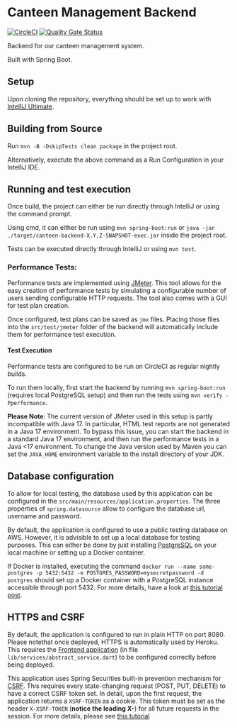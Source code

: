 # Canteen Management Backend
[![CircleCI](https://circleci.com/gh/AAU-ASE-GroupC-WS2021/canteenMgmtBackend/tree/main.svg?style=shield)](https://circleci.com/gh/AAU-ASE-GroupC-WS2021/canteenMgmtBackend/tree/main)
[![Quality Gate Status](https://sonarcloud.io/api/project_badges/measure?project=elsantner_canteenMgmtBackend&metric=alert_status)](https://sonarcloud.io/summary/new_code?id=elsantner_canteenMgmtBackend)

Backend for our canteen management system.

Built with Spring Boot.

## Setup
Upon cloning the repository, everything should be set up to work with [IntelliJ Ultimate](https://www.jetbrains.com/idea/download/).

## Building from Source
Run `mvn -B -DskipTests clean package` in the project root.

Alternatively, exectute the above command as a Run Configuration in your IntelliJ IDE.

## Running and test execution
Once build, the project can either be run directly through IntelliJ or using the command prompt.

Using cmd, it can either be run using `mvn spring-boot:run` or `java -jar ./target/canteen-backend-X.Y.Z-SNAPSHOT-exec.jar` inside the project root.

Tests can be executed directly through IntelliJ or using `mvn test`.

### Performance Tests:
Performance tests are implemented using [JMeter](https://jmeter.apache.org/download_jmeter.cgi). This tool allows for the easy creation of performance tests by simulating a configurable number of users sending configurable HTTP requests. The tool also comes with a GUI for test plan creation.

Once configured, test plans can be saved as `jmx` files. Placing those files into the `src/test/jmeter` folder of the backend will automatically include them for performance test execution.

#### Test Execution
Performance tests are configured to be run on CircleCI as regular nightly builds.

To run them locally, first start the backend by running `mvn spring-boot:run` (requires local PostgreSQL setup) and then run the tests using `mvn verify -Pperformance`.

**Please Note**: The current version of JMeter used in this setup is partly incompatible with Java 17. In particular, HTML test reports are not generated in a Java 17 environment.
To bypass this issue, you can start the backend in a standard Java 17 environment, and then run the performance tests in a Java <17 environment. To change the Java version used by Maven you can set the `JAVA_HOME` environment variable to the install directory of your JDK.
## Database configuration
To allow for local testing, the database used by this application can be configured in the `src/main/resources/application.properties`. The three properties of `spring.datasource` allow to configure the database url, username and password. 

By default, the application is configured to use a public testing database on AWS. However, it is advisible to set up a local database for testing purposes. This can either be done by just installing [PostgreSQL](https://www.postgresql.org/download/) on your local machine or setting up a Docker container.

If Docker is installed, executing the command `docker run --name some-postgres -p 5432:5432 -e POSTGRES_PASSWORD=mysecretpassword -d postgres` should set up a Docker container with a PostgreSQL instance accessible through port 5432. For more details, have a look at [this tutorial post](https://www.optimadata.nl/blogs/1/n8dyr5-how-to-run-postgres-on-docker-part-1).

## HTTPS and CSRF
By default, the application is configured to run in plain HTTP on port 8080. 
Please notethat once deployed, HTTPS is automatically used by Heroku. This requires the [Frontend application](https://github.com/AAU-ASE-GroupC-WS2021/canteenMgmtFrontend) (in file `lib/services/abstract_service.dart`) to be configured correctly before being deployed.

This application uses Spring Securities built-in prevention mechanism for [CSRF](https://en.wikipedia.org/wiki/Cross-site_request_forgery). This requires every state-changing request (POST, PUT, DELETE) to have a correct CSRF token set.
In detail, upon the first request, the application returns a `XSRF-TOKEN` as a cookie. This token must be set as the header `X-XSRF-TOKEN` (**notice the leading X-**) for all future requests in the session. For more details, please see [this tutorial](https://www.baeldung.com/csrf-stateless-rest-api)
